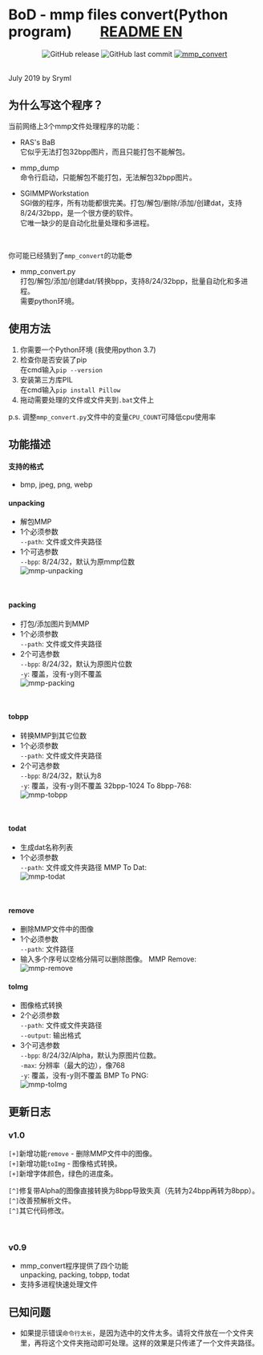 # BoD - mmp files convert(Python program)&emsp;&emsp;[README EN](https://github.com/Sryml/mmp_convert/tree/v1.0#readme)

<div align="center">
  <img alt="GitHub release" src="https://img.shields.io/github/release/sryml/mmp_convert.svg?style=plastic">
  
  <img alt="GitHub last commit" src="https://img.shields.io/github/last-commit/sryml/mmp_convert.svg?style=plastic">

<a href="http://www.arokhslair.net/forum/viewforum.php?f=24" target="_blank">
    <img src="https://img.shields.io/badge/Blade-mmp__convert-blue.svg?style=plastic&logo=appveyor" alt="mmp_convert">
  </a>
</div>

<br>

July 2019 by Sryml

## 为什么写这个程序？
当前网络上3个mmp文件处理程序的功能：
- RAS's BaB  
  它似乎无法打包32bpp图片，而且只能打包不能解包。
  
- mmp_dump  
  命令行启动，只能解包不能打包，无法解包32bpp图片。
  
- SGIMMPWorkstation  
  SGI做的程序，所有功能都很完美。打包/解包/删除/添加/创建dat，支持8/24/32bpp，是一个很方便的软件。  
  它唯一缺少的是自动化批量处理和多进程。
  
<br>
  
你可能已经猜到了`mmp_convert`的功能:sunglasses:
- mmp_convert.py  
  打包/解包/添加/创建dat/转换bpp，支持8/24/32bpp，批量自动化和多进程。  
  需要python环境。


## 使用方法
1. 你需要一个Python环境 (我使用python 3.7)
2. 检查你是否安装了pip  
  在cmd输入`pip --version`
3. 安装第三方库PIL  
  在cmd输入`pip install Pillow`
4. 拖动需要处理的文件或文件夹到`.bat`文件上  

p.s. 调整`mmp_convert.py`文件中的变量`CPU_COUNT`可降低cpu使用率


## 功能描述
#### 支持的格式
- bmp, jpeg, png, webp

#### unpacking  
- 解包MMP  
- 1个必须参数  
  `--path`: 文件或文件夹路径
- 1个可选参数  
  `--bpp`: 8/24/32，默认为原mmp位数  
![mmp-unpacking](https://raw.githubusercontent.com/Sryml/Image/master/GIF/mmp-unpacking.gif)
  
<br>
  
#### packing  
- 打包/添加图片到MMP  
- 1个必须参数  
  `--path`: 文件或文件夹路径
- 2个可选参数  
  `--bpp`: 8/24/32，默认为原图片位数  
  `-y`: 覆盖，没有-y则不覆盖  
![mmp-packing](https://raw.githubusercontent.com/Sryml/Image/master/GIF/mmp-packing.gif)

<br>

#### tobpp  
- 转换MMP到其它位数  
- 1个必须参数  
  `--path`: 文件或文件夹路径
- 2个可选参数  
  `--bpp`: 8/24/32，默认为8  
  `-y`: 覆盖，没有-y则不覆盖
32bpp-1024 To 8bpp-768:  
![mmp-tobpp](https://raw.githubusercontent.com/Sryml/Image/master/GIF/mmp-tobpp.gif)

<br>

#### todat  
- 生成dat名称列表  
- 1个必须参数  
  `--path`: 文件或文件夹路径
MMP To Dat:  
![mmp-todat](https://raw.githubusercontent.com/Sryml/Image/master/GIF/mmp-todat.gif)

<br>

#### remove  
- 删除MMP文件中的图像  
- 1个必须参数  
  `--path`: 文件路径
- 输入多个序号以空格分隔可以删除图像。
MMP Remove:  
![mmp-remove](https://raw.githubusercontent.com/Sryml/Image/master/GIF/mmp-remove.gif)

#### toImg
- 图像格式转换  
- 2个必须参数  
  `--path`: 文件或文件夹路径  
  `--output`: 输出格式
- 3个可选参数  
  `--bpp`: 8/24/32/Alpha，默认为原图片位数。  
  `-max`: 分辨率（最大的边），像768  
  `-y`: 覆盖，没有-y则不覆盖
BMP To PNG:  
![mmp-toImg](https://raw.githubusercontent.com/Sryml/Image/master/GIF/mmp-toImg.gif)
  
  
## 更新日志
### v1.0
`[+]`新增功能`remove` - 删除MMP文件中的图像。  
`[+]`新增功能`toImg` - 图像格式转换。  
`[+]`新增字体颜色，绿色的进度条。  

`[^]`修复带Alpha的图像直接转换为8bpp导致失真（先转为24bpp再转为8bpp）。  
`[^]`改善预解析文件。  
`[^]`其它代码修改。

<br>
  
### v0.9
- mmp_convert程序提供了四个功能  
  unpacking, packing, tobpp, todat
- 支持多进程快速处理文件

  
## 已知问题
- 如果提示错误`命令行太长`，是因为选中的文件太多。请将文件放在一个文件夹里，再将这个文件夹拖动即可处理。这样的效果是只传递了一个文件夹路径。

